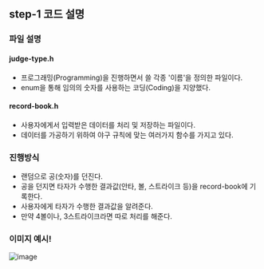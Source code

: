 ##  step-1 코드 설명

### 파일 설명
#### judge-type.h
- 프로그래밍(Programming)을 진행하면서 쓸 각종 '이름'을 정의한 파일이다. 
- enum을 통해 임의의 숫자를 사용하는 코딩(Coding)을 지양했다.

#### record-book.h
- 사용자에게서 입력받은 데이터를 처리 및 저장하는 파일이다. 
- 데이터를 가공하기 위하여 야구 규칙에 맞는 여러가지 함수를 가지고 있다.

### 진행방식
- 랜덤으로 공(숫자)를 던진다.
- 공을 던지면 타자가 수행한 결과값(안타, 볼, 스트라이크 등)을 record-book에 기록한다.
- 사용자에게 타자가 수행한 결과값을 알려준다.
- 만약 4볼이나, 3스트라이크라면 따로 처리를 해준다. 

### 이미지 예시!
![image](https://user-images.githubusercontent.com/47213425/69951881-70eb2800-1539-11ea-92cb-857ec33fc30f.png)
